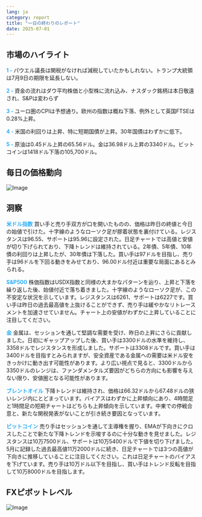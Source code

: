 ```yaml
---
lang: ja
category: report
title: "一日の終わりのレポート"
date: 2025-07-01
---
```



<h2>市場のハイライト</h2>
<strong style="color: #2caef7;">1 - </strong> パウエル議長は関税がなければ減税していたかもしれない。トランプ大統領は7月9日の期限を延長しない。


<strong style="color: #2caef7;">2 - </strong> 資金の流れはダウ平均株価と小型株に流れ込み、ナスダック銘柄は本日敬遠され、S&Pは変わらず

<strong style="color: #2caef7;">3 - </strong> ユーロ圏のCPIは予想通り。欧州の指数は概ね下落、例外として英国FTSEは0.28%上昇。


<strong style="color: #2caef7;">4 - </strong> 米国の利回りは上昇、特に短期国債が上昇。30年国債はわずかに低下。

<strong style="color: #2caef7;">5 - </strong> 原油は0.45ドル上昇の65.56ドル。金は36.98ドル上昇の3340ドル。ビットコインは1418ドル下落の105,700ドル。



<h2>毎日の価格動向</h2>
<img src="https://markleighedu.github.io/img/Jul-2025/01-Jul-2025/price.jpg" alt="Image"/>

<h2>洞察</h2>
<strong style="color: #2caef7;">米ドル指数</strong> 買い手と売り手双方が口を開いたものの、価格は昨日の終値と今日の始値で引けた。十字線のようなローソク足が膠着状態を裏付けている。レジスタンスは96.55、サポートは95.96に設定された。日足チャートでは高値と安値が切り下げられており、下降トレンドは維持されている。2年債、5年債、10年債の利回りは上昇したが、30年債は下落した。買い手は97ドルを目指し、売り手は96ドルを下回る動きをみせており、96.00ドル付近は重要な局面にあるとみられる。

<strong style="color: #2caef7;">S&P500</strong> 株価指数はUSDX指数と同様の大まかなパターンを辿り、上昇と下落を繰り返した後、始値付近で落ち着きました。十字線のようなローソク足が、この不安定な状況を示しています。レジスタンスは6261、サポートは6227です。買い手は昨日の過去最高値を上抜けることができず、売り手は緩やかなリトレースメントを加速させていません。チャート上の安値がわずかに上昇していることに注目してください。

<strong style="color: #2caef7;">金</strong> 金属は、セッションを通して堅調な需要を受け、昨日の上昇にさらに貢献しました。日初にギャップアップした後、買い手は3300ドルの水準を維持し、3358ドルでレジスタンスを形成しました。サポートは3308ドルです。買い手は3400ドルを目指すとみられますが、安全資産である金属への需要は米ドル安をきっかけに動き出す可能性があります。より広い視点で見ると、3300ドルから3350ドルのレンジは、ファンダメンタルズ要因がどちらの方向にも影響を与えない限り、安値圏となる可能性があります。

<strong style="color: #2caef7;">ブレントオイル</strong> 下降トレンドは維持され、価格は66.32ドルから67.48ドルの狭いレンジ内にとどまっています。バイアスはわずかに上昇傾向にあり、4時間足と1時間足の短期チャートはどちらも上昇傾向を示しています。中東での停戦合意と、新たな関税発表がないことが引き続き要因となっています。

<strong style="color: #2caef7;">ビットコイン</strong> 売り手はセッションを通して主導権を握り、EMAが下向きにクロスしたことで新たな下降トレンドを示唆するのに十分な動きを見せました。レジスタンスは10万7500ドル、サポートは10万5400ドルで下値を切り下げました。5月に記録した過去最高値11万2000ドルに続き、日足チャートでは3つの高値が下向きに推移していることに注目してください。これは日足チャートのバイアスを下げています。売り手は10万ドル以下を目指し、買い手はトレンド反転を目指して10万8000ドルを目指します。



<h2>FXピボットレベル</h2>
<img src="https://markleighedu.github.io/img/Jul-2025/01-Jul-2025/pivot.jpg" alt="Image"/>